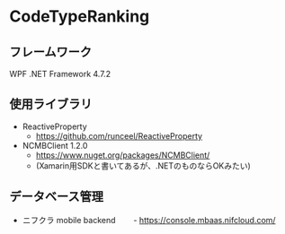 # CodeTypeRanking

## フレームワーク
WPF .NET Framework 4.7.2

## 使用ライブラリ
- ReactiveProperty
  - https://github.com/runceel/ReactiveProperty
- NCMBClient 1.2.0
  - https://www.nuget.org/packages/NCMBClient/
  - (Xamarin用SDKと書いてあるが、.NETのものならOKみたい)

## データベース管理
- ニフクラ mobile backend
　　- https://console.mbaas.nifcloud.com/
